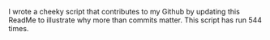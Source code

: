 I wrote a cheeky script that contributes to my Github by updating this ReadMe to illustrate why more than commits matter. This script has run 544 times.